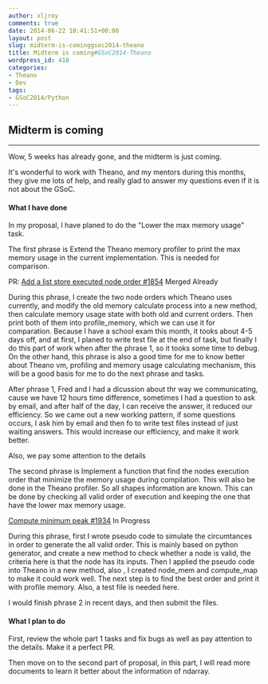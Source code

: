 ```yaml
---
author: xljroy
comments: true
date: 2014-06-22 10:41:51+00:00
layout: post
slug: midterm-is-cominggsoc2014-theano
title: Midterm is coming#GSoC2014-Theano
wordpress_id: 418
categories:
- Theano
- Dev
tags:
- GSoC2014/Python
---
```


## Midterm is coming





* * *




Wow, 5 weeks has already gone, and the midterm is just coming.




It's wonderful to work with Theano, and my mentors during this months, they give me lots of help, and really glad to answer my questions even if it is not about the GSoC.





#### What I have done




In my proposal, I have planed to do the "Lower the max memory usage" task.




The first phrase is Extend the Theano memory profiler to print the max memory usage in the current implementation. This is needed for comparison.




PR: [Add a list store executed node order #1854](https://github.com/Theano/Theano/pull/1854) Merged Already




During this phrase, I create the two node orders which Theano uses currently, and modify the old memory calculate process into a new method, then calculate memory usage state with both old and current orders. Then print both of them into profile_memory, which we can use it for comparation. Because I have a school exam this month, it tooks about 4-5 days off, and at first, I planed to write test file at the end of task, but finally I do this part of work when after the phrase 1, so it tooks some time to debug. On the other hand, this phrase is also a good time for me to know better about Theano vm, profiling and memory usage calculating mechanism, this will be a good basis for me to do the next phrase and tasks.




After phrase 1, Fred and I had a dicussion about thr way we communicating, cause we have 12 hours time difference, sometimes I had a question to ask by email, and after half of the day, I can receive the answer, it reduced our efficiency. So we came out a new working pattern, if some questions occurs, I ask him by email and then fo to write test files instead of just waiting answers. This would increase our efficiency, and make it work better.




Also, we pay some attention to the details




The second phrase is Implement a function that find the nodes execution order that minimize the memory usage during compilation. This will also be done in the Theano profiler. So all shapes information are known. This can be done by checking all valid order of execution and keeping the one that have the lower max memory usage.




[Compute minimum peak #1934](https://github.com/Theano/Theano/pull/1934) In Progress




During this phrase, first I wrote pseudo code to simulate the circumtances in order to generate the all valid order. This is mainly based on python generator, and create a new method to check whether a node is valid, the criteria here is that the node has its inputs. Then I applied the pseudo code into Theano in a new method, also , I created node_mem and compute_map to make it could work well. The next step is to find the best order and print it with profile memory. Also, a test file is needed here.




I would finish phrase 2 in recent days, and then submit the files.





#### What I plan to do




First, review the whole part 1 tasks and fix bugs as well as pay attention to the details. Make it a perfect PR.




Then move on to the second part of proposal, in this part, I will read more documents to learn it better about the information of ndarray.
